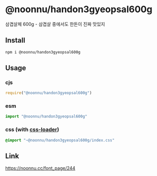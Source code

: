 # @noonnu/handon3gyeopsal600g
삼겹살체 600g - 삼겹살 중에서도 한돈이 진짜 맛있지

## Install
```sh
npm i @noonnu/handon3gyeopsal600g
```
## Usage
### cjs
```js
require("@noonnu/handon3gyeopsal600g")
```
### esm
```js
import "@noonnu/handon3gyeopsal600g"
```
### css (with [css-loader](https://github.com/webpack-contrib/css-loader))
```css
@import "~@noonnu/handon3gyeopsal600g/index.css"
```

## Link
https://noonnu.cc/font_page/244